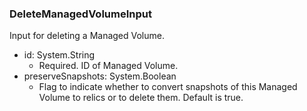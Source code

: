 ### DeleteManagedVolumeInput
Input for deleting a Managed Volume.

- id: System.String
  - Required. ID of Managed Volume.
- preserveSnapshots: System.Boolean
  - Flag to indicate whether to convert snapshots of this Managed Volume to relics or to delete them.  Default is true.
